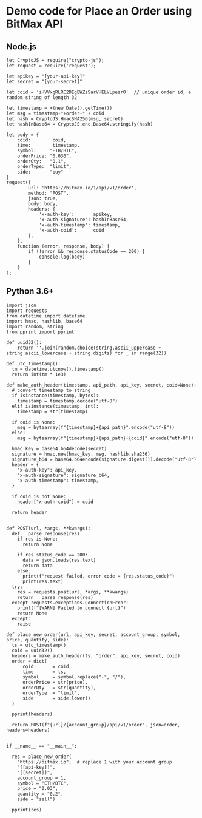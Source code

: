 # Demo code for Place an Order using BitMax API

## Node.js

    let CryptoJS = require("crypto-js");
    let request = require('request');

    let apikey = "[your-api-key]"
    let secret = "[your-secret]"

    let coid = 'iHVVxgRLRC2DEgEWZzSarVHELVLpezr0'  // unique order id, a random string of length 32
    
    let timestamp = +(new Date().getTime())
    let msg = timestamp+"+order+" + coid
    let hash = CryptoJS.HmacSHA256(msg, secret)
    let hashInBase64 = CryptoJS.enc.Base64.stringify(hash)

    let body = {
        coid:        coid,
        time:        timestamp,
        symbol:     "ETH/BTC",
        orderPrice: "0.030",
        orderQty:   "0.1",
        orderType:  "limit",
        side:       "buy"
    }
    request({ 
            url: 'https://bitmax.io/1/api/v1/order',
            method: "POST",
            json: true,
            body: body,
            headers: {
                'x-auth-key':       apikey,
                'x-auth-signature': hashInBase64,
                'x-auth-timestamp': timestamp,
                'x-auth-coid':      coid
            },
        },
        function (error, response, body) {
            if (!error && response.statusCode == 200) {
                console.log(body)
            }
        }
    );

## Python 3.6+

    import json 
    import requests
    from datetime import datetime
    import hmac, hashlib, base64
    import random, string   
    from pprint import pprint  

    def uuid32():
        return ''.join(random.choice(string.ascii_uppercase + string.ascii_lowercase + string.digits) for _ in range(32))

    def utc_timestamp():
      tm = datetime.utcnow().timestamp()
      return int(tm * 1e3)

    def make_auth_header(timestamp, api_path, api_key, secret, coid=None): 
      # convert timestamp to string   
      if isinstance(timestamp, bytes):
        timestamp = timestamp.decode("utf-8")
      elif isinstance(timestamp, int):
        timestamp = str(timestamp)

      if coid is None:
        msg = bytearray(f"{timestamp}+{api_path}".encode("utf-8"))
      else:
        msg = bytearray(f"{timestamp}+{api_path}+{coid}".encode("utf-8"))

      hmac_key = base64.b64decode(secret)
      signature = hmac.new(hmac_key, msg, hashlib.sha256)
      signature_b64 = base64.b64encode(signature.digest()).decode("utf-8")  
      header = {
        "x-auth-key": api_key,
        "x-auth-signature": signature_b64,
        "x-auth-timestamp": timestamp,
      }

      if coid is not None:
        header["x-auth-coid"] = coid

      return header


    def POST(url, *args, **kwargs):
      def __parse_response(res):
        if res is None:
          return None 

        if res.status_code == 200:
          data = json.loads(res.text)
          return data
        else:
          print(f"request failed, error code = {res.status_code}")
          print(res.text)
      try: 
        res = requests.post(url, *args, **kwargs)
        return __parse_response(res)
      except requests.exceptions.ConnectionError: 
        print(f"[WARN] Failed to connect {url}")
        return None
      except: 
        raise

    def place_new_order(url, api_key, secret, account_group, symbol, price, quantity, side):
      ts = utc_timestamp()
      coid = uuid32()
      headers = make_auth_header(ts, "order", api_key, secret, coid)
      order = dict(
          coid       = coid,
          time       = ts,
          symbol     = symbol.replace("-", "/"),
          orderPrice = str(price),
          orderQty   = str(quantity),
          orderType  = "limit",
          side       = side.lower()
      )
      
      pprint(headers)

      return POST(f"{url}/{account_group}/api/v1/order", json=order, headers=headers)


    if __name__ == "__main__":

      res = place_new_order(
        "https://bitmax.io",  # replace 1 with your account group
        "[[api-key]]",
        "[[secret]]",
        account_group = 1,
        symbol = "ETH/BTC",
        price = "0.03",
        quantity = "0.2",
        side = "sell")

      pprint(res)
